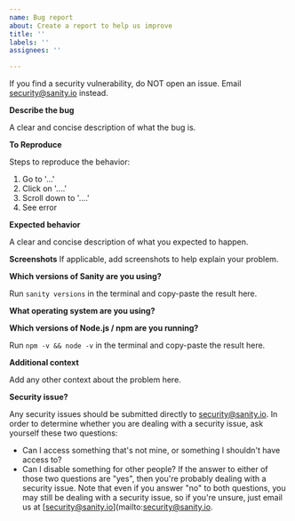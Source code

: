 ```yaml
---
name: Bug report
about: Create a report to help us improve
title: ''
labels: ''
assignees: ''

---
```

If you find a security vulnerability, do NOT open an issue. Email [security@sanity.io](mailto:security@sanity.io) instead.

**Describe the bug**

A clear and concise description of what the bug is.

**To Reproduce**

Steps to reproduce the behavior:

1. Go to '...'
2. Click on '....'
3. Scroll down to '....'
4. See error

**Expected behavior**

A clear and concise description of what you expected to happen.

**Screenshots**
If applicable, add screenshots to help explain your problem.

**Which versions of Sanity are you using?**

Run `sanity versions` in the terminal and copy-paste the result here.

**What operating system are you using?**

**Which versions of Node.js / npm are you running?**

Run `npm -v && node -v` in the terminal and copy-paste the result here.

**Additional context**

Add any other context about the problem here.

**Security issue?**

Any security issues should be submitted directly to [security@sanity.io](mailto:security@sanity.io). In order to determine whether you are dealing with a security issue, ask yourself these two questions:

* Can I access something that's not mine, or something I shouldn't have access to?
* Can I disable something for other people? If the answer to either of those two questions are "yes", then you're probably dealing with a security issue. Note that even if you answer "no" to both questions, you may still be dealing with a security issue, so if you're unsure, just email us at [security@sanity.io](mailto:security@sanity.io.
